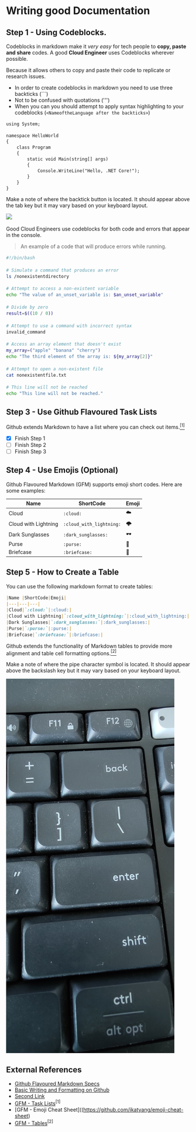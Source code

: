 # Writing good Documentation

## Step 1 - Using Codeblocks.

Codeblocks in markdown make it *very easy* for tech people to **copy, paste and share** codes.
A good __Cloud Engineer__ uses Codeblocks wherever possible.

Because it allows others to copy and paste their code to replicate or research issues. 

- In order to create codeblocks in markdown you need to use three backticks (```)
- Not to be confused with quotations (''') 
- When you can you should attempt to apply syntax highlighting to your codeblocks (```<NameoftheLanguage after the backticks>```)

  
``` Csharp
using System;

namespace HelloWorld
{
    class Program
    {
        static void Main(string[] args)
        {
            Console.WriteLine("Hello, .NET Core!");
        }
    }
}
```

Make a note of where the backtick button is located. It should appear above the tab key but it may vary based on your keyboard layout.

<img width="200px" src="https://github.com/KislayaSrivastava/github-docs-example/assets/40534292/241eae6b-c262-4bba-aaad-00d3a7770071"/>

Good Cloud Engineers use codeblocks for both code and errors that appear in the console. 
> An example of a code that will produce errors while running.

```bash
#!/bin/bash

# Simulate a command that produces an error
ls /nonexistentdirectory

# Attempt to access a non-existent variable
echo "The value of an_unset_variable is: $an_unset_variable"

# Divide by zero
result=$((10 / 0))

# Attempt to use a command with incorrect syntax
invalid_command

# Access an array element that doesn't exist
my_array=("apple" "banana" "cherry")
echo "The third element of the array is: ${my_array[2]}"

# Attempt to open a non-existent file
cat nonexistentfile.txt

# This line will not be reached
echo "This line will not be reached."

```
## Step 3 - Use Github Flavoured Task Lists

Github extends Markdown to have a list where you can check out items.[<sup>[1]</sup>](#external-references)

- [x] Finish Step 1
- [ ] Finish Step 2
- [ ] Finish Step 3

## Step 4 - Use Emojis (Optional)

Github Flavoured Markdown (GFM) supports emoji short codes.
Here are some examples:

|Name |ShortCode|Emoji|
|---|---|---|
|Cloud|`:cloud:`|:cloud:|
|Cloud with Lightning|`:cloud_with_lightning:`|:cloud_with_lightning:|
|Dark Sunglasses|`:dark_sunglasses:`|:dark_sunglasses:|
|Purse|`:purse:`|:purse:|
|Briefcase|`:briefcase:`|:briefcase:|

## Step 5 - How to Create a Table

You can use the following markdown format to create tables:

```md
|Name |ShortCode|Emoji|
|---|---|---|
|Cloud|`:cloud:`|:cloud:|
|Cloud with Lightning|`:cloud_with_lightning:`|:cloud_with_lightning:|
|Dark Sunglasses|`:dark_sunglasses:`|:dark_sunglasses:|
|Purse|`:purse:`|:purse:|
|Briefcase|`:briefcase:`|:briefcase:|
```

Github extends the functionality of Markdown tables to provide more alignment and table cell formatting options.[<sup>[2]</sup>](#external-references)

Make a note of where the pipe character symbol is located. It should appear above the backslash key but it may vary based on your keyboard layout.

![Screenshot_of_Pipe_Character](assets/IMG20230923162742.jpg)

## External References
- [Github Flavoured Markdown Specs](https://github.github.com/gfm/)
- [Basic Writing and Formatting on Github](https://docs.github.com/en/get-started/writing-on-github/getting-started-with-writing-and-formatting-on-github/basic-writing-and-formatting-syntax)
- [Second Link](https://docs.github.com/en/get-started/writing-on-github/getting-started-with-writing-and-formatting-on-github/about-writing-and-formatting-on-github)
- [GFM - Task Lists](https://docs.github.com/en/get-started/writing-on-github/getting-started-with-writing-and-formatting-on-github/basic-writing-and-formatting-syntax#task-lists)<sup>[1]</sup>
- [GFM - Emoji Cheat Sheet]((https://github.com/ikatyang/emoji-cheat-sheet)
- [GFM - Tables](https://github.github.com/gfm/#tables-extension-)<sup>[2]</sup>
